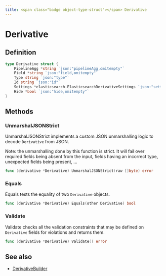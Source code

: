 ```yaml
---
title: <span class="badge object-type-struct"></span> Derivative
---
```

# <span class="badge object-type-struct"></span> Derivative

## Definition

```go
type Derivative struct {
    PipelineAgg *string `json:"pipelineAgg,omitempty"`
    Field *string `json:"field,omitempty"`
    Type string `json:"type"`
    Id string `json:"id"`
    Settings *elasticsearch.ElasticsearchDerivativeSettings `json:"settings,omitempty"`
    Hide *bool `json:"hide,omitempty"`
}
```
## Methods

### <span class="badge object-method"></span> UnmarshalJSONStrict

UnmarshalJSONStrict implements a custom JSON unmarshalling logic to decode `Derivative` from JSON.

Note: the unmarshalling done by this function is strict. It will fail over required fields being absent from the input, fields having an incorrect type, unexpected fields being present, …

```go
func (derivative *Derivative) UnmarshalJSONStrict(raw []byte) error
```

### <span class="badge object-method"></span> Equals

Equals tests the equality of two `Derivative` objects.

```go
func (derivative *Derivative) Equals(other Derivative) bool
```

### <span class="badge object-method"></span> Validate

Validate checks all the validation constraints that may be defined on `Derivative` fields for violations and returns them.

```go
func (derivative *Derivative) Validate() error
```

## See also

 * <span class="badge builder"></span> [DerivativeBuilder](./builder-DerivativeBuilder.md)
